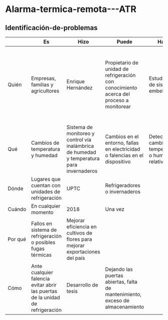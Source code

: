 # Alarma-termica-remota---ATR

## Identificación-de-problemas

| | **Es**	| **Hizo** |	**Puede** |	**Hará** |	**Haría** |	**Podría** |
| ---- | ---- | ---- | ---- | ---- | ---- | ---- |
| Quién | Empresas, familias y agricultores | Enrique Hernández | Propietario de unidad de refrigeración con conocimiento acerca del proceso a monitorear | Estudiantes de sistemas embebidos | | Personas  con  capacidad de programar , entender el  hardware   y el software del  sistema |
| Qué | Cambios de temperatura y humedad | Sistema de monitoreo y control vía inalámbrica de humedad y temperatura para invernaderos | Cambios en el entorno, fallas en electricidad o falencias en el dispositivo | Detectar cambios de temperatura o humedad relativa |
| Dónde | Lugares que cuentan con unidades de refrigeración | UPTC | Refrigeradores o invernaderos |
| Cuándo | En cualquier momento | 2018 | Una vez |
| Por qué | Fallos en sistema de refrigeración o posibles fugas térmicas | Mejorar eficiencia en cultivos de flores para mejorar exportaciones del país |
| Cómo | Ante cualquier falencia evitar abrir las puertas de la unidad de refrigeración | Desarrollo de tesis | Dejando las puertas abiertas, falta de mantenimiento, exceso de almacenamiento |
